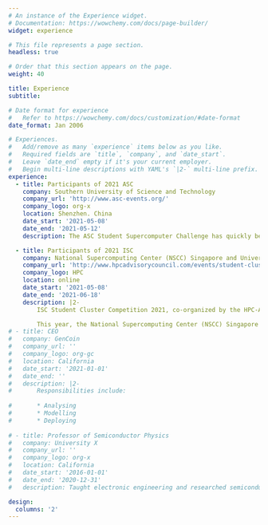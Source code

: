 ```yaml
---
# An instance of the Experience widget.
# Documentation: https://wowchemy.com/docs/page-builder/
widget: experience

# This file represents a page section.
headless: true

# Order that this section appears on the page.
weight: 40

title: Experience
subtitle:

# Date format for experience
#   Refer to https://wowchemy.com/docs/customization/#date-format
date_format: Jan 2006

# Experiences.
#   Add/remove as many `experience` items below as you like.
#   Required fields are `title`, `company`, and `date_start`.
#   Leave `date_end` empty if it's your current employer.
#   Begin multi-line descriptions with YAML's `|2-` multi-line prefix.
experience:
  - title: Participants of 2021 ASC
    company: Southern University of Science and Technology
    company_url: 'http://www.asc-events.org/'
    company_logo: org-x
    location: Shenzhen. China
    date_start: '2021-05-08'
    date_end: '2021-05-12'
    description: The ASC Student Supercomputer Challenge has quickly become the world’s largest supercomputing hackathon since first launched in 2012.

  - title: Participants of 2021 ISC
    company: National Supercomputing Center (NSCC) Singapore and University of Toronto
    company_url: 'http://www.hpcadvisorycouncil.com/events/student-cluster-competition/'
    company_logo: HPC
    location: online
    date_start: '2021-05-08'
    date_end: '2021-06-18'
    description: |2-
        ISC Student Cluster Competition 2021, co-organized by the HPC-AI Advisory Council and ISC Group, will take place during the ISC High Performance Conference, virtually on June, 2021.

        This year, the National Supercomputing Center (NSCC) Singapore and University of Toronto has graciously provided us an access to their leading supercomputers to use during the competition, which we will utilize via an online remote access.
# - title: CEO
#   company: GenCoin
#   company_url: ''
#   company_logo: org-gc
#   location: California
#   date_start: '2021-01-01'
#   date_end: ''
#   description: |2-
#       Responsibilities include:
      
#       * Analysing
#       * Modelling
#       * Deploying
      
# - title: Professor of Semiconductor Physics
#   company: University X
#   company_url: ''
#   company_logo: org-x
#   location: California
#   date_start: '2016-01-01'
#   date_end: '2020-12-31'
#   description: Taught electronic engineering and researched semiconductor physics.

design:
  columns: '2'
---
```

